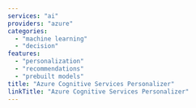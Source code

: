 ```yaml
---
services: "ai"
providers: "azure"
categories:
  - "machine learning"
  - "decision"
features:
  - "personalization"
  - "recommendations"
  - "prebuilt models"
title: "Azure Cognitive Services Personalizer"
linkTitle: "Azure Cognitive Services Personalizer"
---
```

